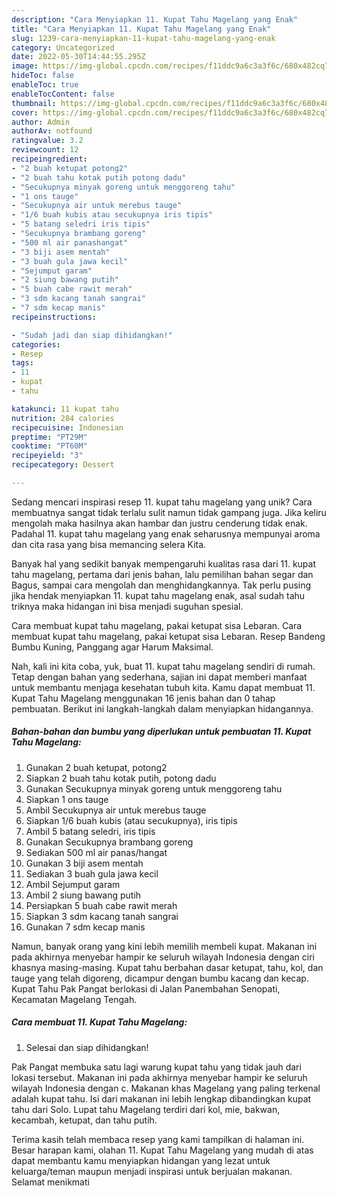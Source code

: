 ```yaml
---
description: "Cara Menyiapkan 11. Kupat Tahu Magelang yang Enak"
title: "Cara Menyiapkan 11. Kupat Tahu Magelang yang Enak"
slug: 1239-cara-menyiapkan-11-kupat-tahu-magelang-yang-enak
category: Uncategorized
date: 2022-05-30T14:44:55.295Z
image: https://img-global.cpcdn.com/recipes/f11ddc9a6c3a3f6c/680x482cq70/11-kupat-tahu-magelang-foto-resep-utama.jpg
hideToc: false
enableToc: true
enableTocContent: false
thumbnail: https://img-global.cpcdn.com/recipes/f11ddc9a6c3a3f6c/680x482cq70/11-kupat-tahu-magelang-foto-resep-utama.jpg
cover: https://img-global.cpcdn.com/recipes/f11ddc9a6c3a3f6c/680x482cq70/11-kupat-tahu-magelang-foto-resep-utama.jpg
author: Admin
authorAv: notfound
ratingvalue: 3.2
reviewcount: 12
recipeingredient:
- "2 buah ketupat potong2"
- "2 buah tahu kotak putih potong dadu"
- "Secukupnya minyak goreng untuk menggoreng tahu"
- "1 ons tauge"
- "Secukupnya air untuk merebus tauge"
- "1/6 buah kubis atau secukupnya iris tipis"
- "5 batang seledri iris tipis"
- "Secukupnya brambang goreng"
- "500 ml air panashangat"
- "3 biji asem mentah"
- "3 buah gula jawa kecil"
- "Sejumput garam"
- "2 siung bawang putih"
- "5 buah cabe rawit merah"
- "3 sdm kacang tanah sangrai"
- "7 sdm kecap manis"
recipeinstructions:

- "Sudah jadi dan siap dihidangkan!"
categories:
- Resep
tags:
- 11
- kupat
- tahu

katakunci: 11 kupat tahu 
nutrition: 284 calories
recipecuisine: Indonesian
preptime: "PT29M"
cooktime: "PT60M"
recipeyield: "3"
recipecategory: Dessert

---
```





Sedang mencari inspirasi resep 11. kupat tahu magelang yang unik? Cara membuatnya sangat tidak terlalu sulit namun tidak gampang juga. Jika keliru mengolah maka hasilnya akan hambar dan justru cenderung tidak enak. Padahal 11. kupat tahu magelang yang enak seharusnya mempunyai aroma dan cita rasa yang bisa memancing selera Kita.





Banyak hal yang sedikit banyak mempengaruhi kualitas rasa dari 11. kupat tahu magelang, pertama dari jenis bahan, lalu pemilihan bahan segar dan Bagus, sampai cara mengolah dan menghidangkannya. Tak perlu pusing jika hendak menyiapkan 11. kupat tahu magelang enak,      asal sudah tahu triknya maka hidangan ini bisa menjadi suguhan spesial.














Cara membuat kupat tahu magelang, pakai ketupat sisa Lebaran. Cara membuat kupat tahu magelang, pakai ketupat sisa Lebaran. Resep Bandeng Bumbu Kuning, Panggang agar Harum Maksimal.






Nah, kali ini kita coba, yuk, buat 11. kupat tahu magelang sendiri di rumah. Tetap dengan bahan yang sederhana, sajian ini dapat memberi manfaat untuk membantu menjaga kesehatan tubuh kita. Kamu dapat membuat 11. Kupat Tahu Magelang menggunakan 16 jenis bahan dan 0 tahap pembuatan. Berikut ini langkah-langkah dalam menyiapkan hidangannya.

<!--inarticleads1-->

##### Bahan-bahan dan bumbu yang diperlukan untuk pembuatan 11. Kupat Tahu Magelang:

1. Gunakan 2 buah ketupat, potong2
1. Siapkan 2 buah tahu kotak putih, potong dadu
1. Gunakan Secukupnya minyak goreng untuk menggoreng tahu
1. Siapkan 1 ons tauge
1. Ambil Secukupnya air untuk merebus tauge
1. Siapkan 1/6 buah kubis (atau secukupnya), iris tipis
1. Ambil 5 batang seledri, iris tipis
1. Gunakan Secukupnya brambang goreng
1. Sediakan 500 ml air panas/hangat
1. Gunakan 3 biji asem mentah
1. Sediakan 3 buah gula jawa kecil
1. Ambil Sejumput garam
1. Ambil 2 siung bawang putih
1. Persiapkan 5 buah cabe rawit merah
1. Siapkan 3 sdm kacang tanah sangrai
1. Gunakan 7 sdm kecap manis


Namun, banyak orang yang kini lebih memilih membeli kupat. Makanan ini pada akhirnya menyebar hampir ke seluruh wilayah Indonesia dengan ciri khasnya masing-masing. Kupat tahu berbahan dasar ketupat, tahu, kol, dan tauge yang telah digoreng, dicampur dengan bumbu kacang dan kecap. Kupat Tahu Pak Pangat berlokasi di Jalan Panembahan Senopati, Kecamatan Magelang Tengah. 

<!--inarticleads2-->

##### Cara membuat 11. Kupat Tahu Magelang:


1. Selesai dan siap dihidangkan!

Pak Pangat membuka satu lagi warung kupat tahu yang tidak jauh dari lokasi tersebut. Makanan ini pada akhirnya menyebar hampir ke seluruh wilayah Indonesia dengan c. Makanan khas Magelang yang paling terkenal adalah kupat tahu. Isi dari makanan ini lebih lengkap dibandingkan kupat tahu dari Solo. Lupat tahu Magelang terdiri dari kol, mie, bakwan, kecambah, ketupat, dan tahu putih. 

Terima kasih telah membaca resep yang kami tampilkan di halaman ini. Besar harapan kami, olahan 11. Kupat Tahu Magelang yang mudah di atas dapat membantu kamu menyiapkan hidangan yang lezat untuk keluarga/teman maupun menjadi inspirasi untuk berjualan makanan. Selamat menikmati

